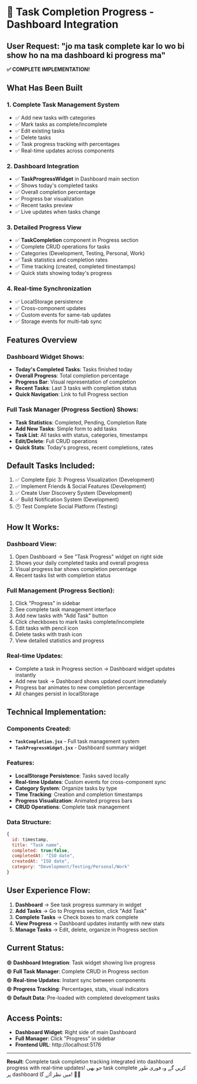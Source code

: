 # 🎯 Task Completion Progress - Dashboard Integration

## User Request: "jo ma task complete kar lo wo bi show ho na ma dashboard ki progress ma"

**✅ COMPLETE IMPLEMENTATION!**

## What Has Been Built

### 1. **Complete Task Management System**
- ✅ Add new tasks with categories 
- ✅ Mark tasks as complete/incomplete
- ✅ Edit existing tasks
- ✅ Delete tasks
- ✅ Task progress tracking with percentages
- ✅ Real-time updates across components

### 2. **Dashboard Integration**
- ✅ **TaskProgressWidget** in Dashboard main section
- ✅ Shows today's completed tasks
- ✅ Overall completion percentage
- ✅ Progress bar visualization
- ✅ Recent tasks preview
- ✅ Live updates when tasks change

### 3. **Detailed Progress View**
- ✅ **TaskCompletion** component in Progress section
- ✅ Complete CRUD operations for tasks
- ✅ Categories (Development, Testing, Personal, Work)
- ✅ Task statistics and completion rates
- ✅ Time tracking (created, completed timestamps)
- ✅ Quick stats showing today's progress

### 4. **Real-time Synchronization**
- ✅ LocalStorage persistence
- ✅ Cross-component updates
- ✅ Custom events for same-tab updates
- ✅ Storage events for multi-tab sync

## Features Overview

### Dashboard Widget Shows:
- **Today's Completed Tasks**: Tasks finished today
- **Overall Progress**: Total completion percentage
- **Progress Bar**: Visual representation of completion
- **Recent Tasks**: Last 3 tasks with completion status
- **Quick Navigation**: Link to full Progress section

### Full Task Manager (Progress Section) Shows:
- **Task Statistics**: Completed, Pending, Completion Rate
- **Add New Tasks**: Simple form to add tasks
- **Task List**: All tasks with status, categories, timestamps
- **Edit/Delete**: Full CRUD operations
- **Quick Stats**: Today's progress, recent completions, rates

## Default Tasks Included:
1. ✅ Complete Epic 3: Progress Visualization (Development)
2. ✅ Implement Friends & Social Features (Development)  
3. ✅ Create User Discovery System (Development)
4. ✅ Build Notification System (Development)
5. 🕐 Test Complete Social Platform (Testing)

## How It Works:

### **Dashboard View:**
1. Open Dashboard → See "Task Progress" widget on right side
2. Shows your daily completed tasks and overall progress
3. Visual progress bar shows completion percentage
4. Recent tasks list with completion status

### **Full Management (Progress Section):**
1. Click "Progress" in sidebar
2. See complete task management interface
3. Add new tasks with "Add Task" button
4. Click checkboxes to mark tasks complete/incomplete
5. Edit tasks with pencil icon
6. Delete tasks with trash icon
7. View detailed statistics and progress

### **Real-time Updates:**
- Complete a task in Progress section → Dashboard widget updates instantly
- Add new task → Dashboard shows updated count immediately
- Progress bar animates to new completion percentage
- All changes persist in localStorage

## Technical Implementation:

### Components Created:
- **`TaskCompletion.jsx`** - Full task management system
- **`TaskProgressWidget.jsx`** - Dashboard summary widget

### Features:
- **LocalStorage Persistence**: Tasks saved locally
- **Real-time Updates**: Custom events for cross-component sync
- **Category System**: Organize tasks by type
- **Time Tracking**: Creation and completion timestamps
- **Progress Visualization**: Animated progress bars
- **CRUD Operations**: Complete task management

### Data Structure:
```javascript
{
  id: timestamp,
  title: "Task name",
  completed: true/false,
  completedAt: "ISO date",
  createdAt: "ISO date", 
  category: "Development/Testing/Personal/Work"
}
```

## User Experience Flow:

1. **Dashboard** → See task progress summary in widget
2. **Add Tasks** → Go to Progress section, click "Add Task"
3. **Complete Tasks** → Check boxes to mark complete
4. **View Progress** → Dashboard updates instantly with new stats
5. **Manage Tasks** → Edit, delete, organize in Progress section

## Current Status:

🟢 **Dashboard Integration**: Task widget showing live progress  
🟢 **Full Task Manager**: Complete CRUD in Progress section  
🟢 **Real-time Updates**: Instant sync between components  
🟢 **Progress Tracking**: Percentages, stats, visual indicators  
🟢 **Default Data**: Pre-loaded with completed development tasks  

## Access Points:
- **Dashboard Widget**: Right side of main Dashboard
- **Full Manager**: Click "Progress" in sidebar  
- **Frontend URL**: http://localhost:5176

---

**Result**: Complete task completion tracking integrated into dashboard progress with real-time updates! جو بھی task complete کریں گے وہ فوری طور پر dashboard میں نظر آئے گا! 🎯✅
